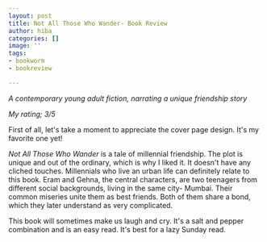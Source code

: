 ```yaml
---
layout: post
title: Not All Those Who Wander- Book Review
author: hiba
categories: []
image: ''
tags:
- bookworm
- bookreview

---
```

_A contemporary young adult fiction, narrating a unique friendship story_

_My rating; 3/5_

First of all, let's take a moment to appreciate the cover page design. It's my favorite one yet! 

_Not All Those Who Wander_ is a tale of millennial friendship.  The plot is unique and out of the ordinary, which is why I liked it. It doesn't have any cliched touches. Millennials who live an urban life can definitely relate to this book. Eram and Gehna, the central characters, are two teenagers from different social backgrounds, living in the same city- Mumbai. Their common miseries unite them as best friends. Both of them share a bond, which they later understand as very complicated.

This book will sometimes make us laugh and cry. It's a salt and pepper combination and is an easy read. It's best for a lazy Sunday read. 